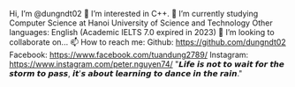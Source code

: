 Hi, I’m @dungndt02
👀 I’m interested in C++.
🌱 I’m currently studying Computer Science at Hanoi University of Science and Technology
Other languages: English (Academic IELTS 7.0 expired in 2023)
💞️ I’m looking to collaborate on...
📫 How to reach me:
Github:    https://github.com/dungndt02
Facebook:  https://www.facebook.com/tuandung2789/
Instagram: https://www.instagram.com/peter.nguyen74/
"𝙇𝙞𝙛𝙚 𝙞𝙨 𝙣𝙤𝙩 𝙩𝙤 𝙬𝙖𝙞𝙩 𝙛𝙤𝙧 𝙩𝙝𝙚 𝙨𝙩𝙤𝙧𝙢 𝙩𝙤 𝙥𝙖𝙨𝙨, 𝙞𝙩'𝙨 𝙖𝙗𝙤𝙪𝙩 𝙡𝙚𝙖𝙧𝙣𝙞𝙣𝙜 𝙩𝙤 𝙙𝙖𝙣𝙘𝙚 𝙞𝙣 𝙩𝙝𝙚 𝙧𝙖𝙞𝙣."
